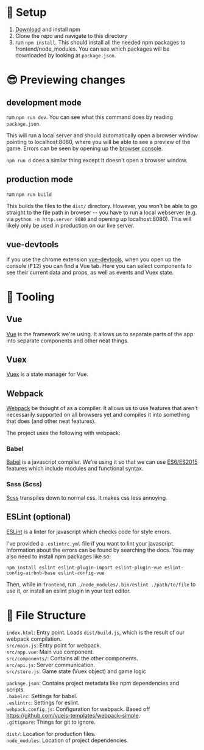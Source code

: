 # :rocket: Setup

1. [Download](https://nodejs.org/en/download/) and install npm
2. Clone the repo and navigate to this directory
3. run `npm install`. This should install all the needed npm packages to frontend/node_modules. You can see which packages will be downloaded by looking at `package.json`.

# :sunglasses: Previewing changes

## development mode
run `npm run dev`. You can see what this command does by reading `package.json`.

This will run a local server and should automatically open a browser window pointing to localhost:8080, where you will be able to see a preview of the game. Errors can be seen by opening up the [browser console](http://webmasters.stackexchange.com/questions/8525/how-to-open-the-javascript-console-in-different-browsers).

`npm run d` does a similar thing except it doesn't open a browser window.

## production mode
run `npm run build`

This builds the files to the `dist/` directory. However, you won't be able to go straight to the file path in browser -- you have to run a local webserver (e.g. via `python -m http.server 8080` and opening up localhost:8080). This will likely only be used in production on our live server.

## vue-devtools

If you use the chrome extension [vue-devtools](https://chrome.google.com/webstore/detail/vuejs-devtools/nhdogjmejiglipccpnnnanhbledajbpd), when you open up the console (<kbd>F12</kbd>) you can find a Vue tab. Here you can select components to see their current data and props, as well as events and Vuex state.

# :wrench: Tooling

## Vue

[Vue](https://vuejs.org/v2/guide/) is the framework we're using. It allows us to separate parts of the app into separate components and other neat things.

## Vuex

[Vuex](https://vuex.vuejs.org/en/intro.html) is a state manager for Vue.

## Webpack

[Webpack](https://webpack.js.org/) be thought of as a compiler. It allows us to use features that aren't necessarily supported on all browsers yet and compiles it into something that does (and other neat features).

The project uses the following with webpack:

### Babel

[Babel](https://babeljs.io/) is a javascript compiler. We're using it so that we can use [ES6/ES2015](es6-features.org) features which include modules and functional syntax.

### Sass (Scss)

[Scss](http://sass-lang.com/guide) transpiles down to normal css. It makes css less annoying.

## ESLint (optional)

[ESLint](http://eslint.org/) is a linter for javascript which checks code for style errors.

I've provided a `.eslintrc.yml` file if you want to lint your javascript. Information about the errors can be found by searching the docs. You may also need to install npm packages like so:

`npm install eslint eslint-plugin-import eslint-plugin-vue eslint-config-airbnb-base eslint-config-vue`

Then, while in `frontend`, run `./node_modules/.bin/eslint ./path/to/file` to use it, or install an eslint plugin in your text editor.

# :notebook: File Structure

`index.html`: Entry point. Loads `dist/build.js`, which is the result of our webpack compilation.  
`src/main.js`: Entry point for webpack.  
`src/app.vue`: Main vue component.  
`src/components/`: Contains all the other components.  
`src/api.js`: Server communication.  
`src/store.js`: Game state (Vuex object) and game logic  


`package.json`: Contains project metadata like npm dependencies and scripts.  
`.babelrc`: Settings for babel.  
`.eslintrc`: Settings for eslint.  
`webpack.config.js`: Configuration for webpack. Based off <https://github.com/vuejs-templates/webpack-simple>.  
`.gitignore`: Things for git to ignore.  

`dist/`: Location for production files.  
`node_modules`: Location of project dependencies.  
